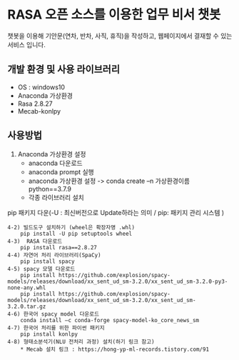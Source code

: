 # RASA 오픈 소스를 이용한 업무 비서 챗봇

챗봇을 이용해 기안문(연차, 반차, 사직, 휴직)을 작성하고, 웹페이지에서 결재할 수 있는 서비스 입니다.


## 개발 환경 및 사용 라이브러리

- OS : windows10
- Anaconda 가상환경
- Rasa 2.8.27
- Mecab-konlpy

## 사용방법
1. Anaconda 가상환경 설정
   - anaconda 다운로드
   - anaconda prompt 실행
   - anaconda 가상환경 설정 -> conda create –n 가상환경이름 python==3.7.9 
   - 각종 라이브러리 설치 
<div>
	<span>pip 패키지 다운(-U : 최신버전으로 Update하라는 의미 / pip: 패키지 관리 시스템 )</span>	
</div>
    
	
    4-2) 빌드도구 설치하기 (wheel은 확장자명 .whl)
	    pip install -U pip setuptools wheel
    4-3)  RASA 다운로드
    	pip install rasa==2.8.27 
    4-4) 자연어 처리 라이브러리(SpaCy)
	    pip install spacy
    4-5) spacy 모델 다운로드
	    pip install https://github.com/explosion/spacy-models/releases/download/xx_sent_ud_sm-3.2.0/xx_sent_ud_sm-3.2.0-py3-none-any.whl
	    pip install https://github.com/explosion/spacy-models/releases/download/xx_sent_ud_sm-3.2.0/xx_sent_ud_sm-3.2.0.tar.gz
	4-6) 한국어 spacy model 다운로드
	    conda install –c conda-forge spacy-model-ko_core_news_sm
    4-7) 한국어 처리를 위한 파이썬 패키지
	    pip install konlpy
    4-8) 형태소분석기(NLU 전처리 과정) 설치(하기 링크 참고)
	    * Mecab 설치 링크 : https://hong-yp-ml-records.tistory.com/91
